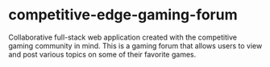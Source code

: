 # competitive-edge-gaming-forum
Collaborative full-stack web application created with the competitive gaming community in mind. This is a gaming forum that allows users to view and post various topics on some of their favorite games.
